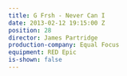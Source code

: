 ```yaml
---
title: G Frsh - Never Can I
date: 2013-02-12 19:15:00 Z
position: 28
director: James Partridge
production-company: Equal Focus
equipment: RED Epic
is-shown: false
---
```


